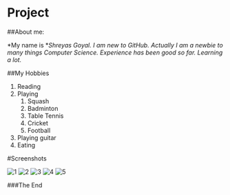 # Project

##About me:

*My name is **Shreyas Goyal.*
*I am new to GitHub. Actually I am a newbie to many things Computer Science.*
*Experience has been good so far. Learning a lot.*

##My Hobbies

1. Reading
1. Playing
   1. Squash
   1. Badminton
   1. Table Tennis
   1. Cricket
   1. Football
1. Playing guitar
1. Eating

#Screenshots

![1](E:\Milestone_2_SS\1.png?raw=true)
![2](E:\Milestone_2_SS\2.png?raw=true)
![3](E:\Milestone_2_SS\3.png?raw=true)
![4](E:\Milestone_2_SS\4.png?raw=true)
![5](E:\Milestone_2_SS\5.png?raw=true)

###The End

